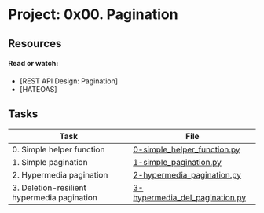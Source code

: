 # Project: 0x00. Pagination

## Resources

#### Read or watch:

* [REST API Design: Pagination]
* [HATEOAS]
## Tasks

| Task | File |
| ---- | ---- |
| 0. Simple helper function | [0-simple_helper_function.py](./0-simple_helper_function.py) |
| 1. Simple pagination | [1-simple_pagination.py](./1-simple_pagination.py) |
| 2. Hypermedia pagination | [2-hypermedia_pagination.py](./2-hypermedia_pagination.py) |
| 3. Deletion-resilient hypermedia pagination | [3-hypermedia_del_pagination.py](./3-hypermedia_del_pagination.py) |